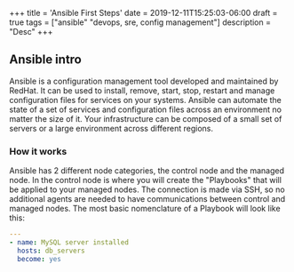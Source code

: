 +++
title = 'Ansible First Steps'
date = 2019-12-11T15:25:03-06:00
draft = true
tags = ["ansible" "devops, sre, config management"]
description = "Desc"
+++

## Ansible intro
Ansible is a configuration management tool developed and maintained by RedHat. It can be used to install, remove, start, stop, restart and manage configuration files for services on your systems. 
Ansible can automate the state of a set of services and configuration files across an environment no matter the size of it. 
  Your infrastructure can be composed of a small set of servers or a large environment across different regions. 

### How it works
Ansible has 2 different node categories, the control node and the managed node. 
In the control node is where you will create the "Playbooks" that will be applied to your managed nodes. The connection is made via SSH, so no additional agents are needed to have communications between control and managed nodes. 
The most basic nomenclature of a Playbook will look like this:

```yaml
---
- name: MySQL server installed
  hosts: db_servers
  become: yes
```

